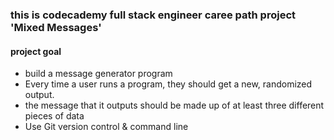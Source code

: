 ### this is  codecademy full stack engineer caree path project 'Mixed Messages'
#### project goal
* build a message generator program
* Every time a user runs a program, they should get a new, randomized output.
* the message that it outputs should be made up of at least three different pieces of data
* Use Git version control & command line
